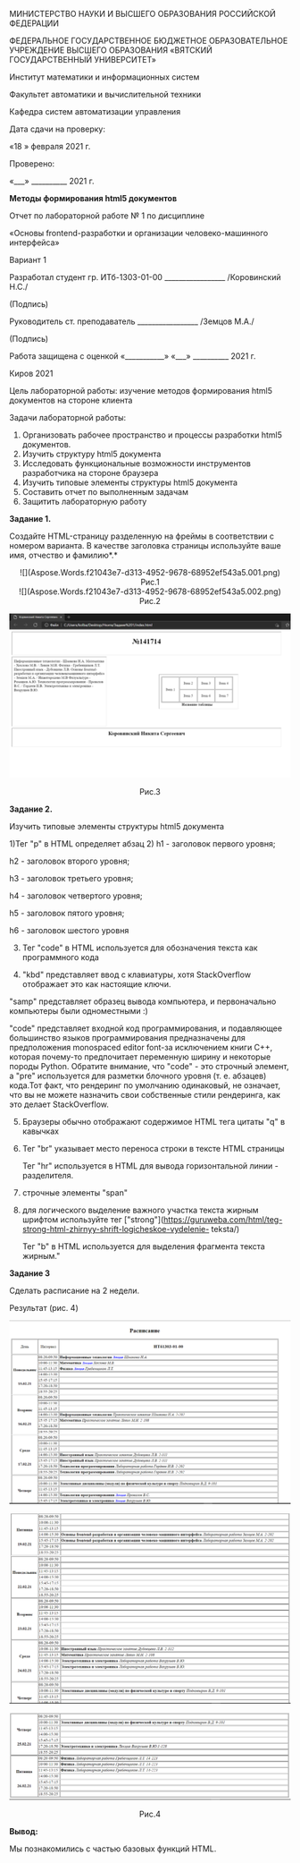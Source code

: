 ﻿МИНИСТЕРСТВО НАУКИ И ВЫСШЕГО ОБРАЗОВАНИЯ
РОССИЙСКОЙ ФЕДЕРАЦИИ

ФЕДЕРАЛЬНОЕ ГОСУДАРСТВЕННОЕ БЮДЖЕТНОЕ ОБРАЗОВАТЕЛЬНОЕ УЧРЕЖДЕНИЕ ВЫСШЕГО ОБРАЗОВАНИЯ
«ВЯТСКИЙ ГОСУДАРСТВЕННЫЙ УНИВЕРСИТЕТ»

Институт математики и информационных систем

Факультет автоматики и вычислительной техники

Кафедра систем автоматизации управления


Дата сдачи на проверку:

«18  »   февраля     2021 г.

Проверено:

«\_\_\_» \_\_\_\_\_\_\_\_\_\_ 2021 г.

**Методы формирования html5 документов**

Отчет по лабораторной работе № 1
по дисциплине

«Основы frontend-разработки и организации человеко-машинного интерфейса»

Вариант 1

Разработал студент гр. ИТб-1303-01-00	        \_\_\_\_\_\_\_\_\_\_\_\_\_\_\_\_\_ /Коровинский Н.С./

(Подпись)

Руководитель ст. преподаватель		   \_\_\_\_\_\_\_\_\_\_\_\_\_\_\_\_\_ /Земцов М.А./

(Подпись)

Работа защищена с оценкой			«\_\_\_\_\_\_\_\_\_\_\_» «\_\_\_» \_\_\_\_\_\_\_\_\_\_ 2021 г.

Киров 2021

Цель лабораторной работы: изучение методов формирования html5 документов на стороне клиента

Задачи лабораторной работы:

1. Организовать рабочее пространство и процессы разработки html5 документов.
1. Изучить структуру html5 документа
1. Исследовать функциональные возможности инструментов разработчика на стороне браузера
1. Изучить типовые элементы структуры html5 документа
1. Составить отчет по выполненным задачам
1. Защитить лабораторную работу




<b>Задание 1.</b>

Создайте HTML-страницу разделенную на фреймы в соответствии с номером варианта. В качестве заголовка страницы используйте ваше имя, отчество и фамилию*.*

<center>![](Aspose.Words.f21043e7-d313-4952-9678-68952ef543a5.001.png)</center>
<center>Рис.1</center>

<center>![](Aspose.Words.f21043e7-d313-4952-9678-68952ef543a5.002.png)</center>
<center>Рис.2</center>

![](Aspose.Words.f21043e7-d313-4952-9678-68952ef543a5.003.png)
<center>Рис.3</center>

<b>Задание 2.</b>

Изучить типовые элементы структуры html5 документа

1)Тег "p" в HTML определяет абзац
2) h1 - заголовок первого уровня;

   h2 - заголовок второго уровня;

   h3 - заголовок третьего уровня;

   h4 - заголовок четвертого уровня;

   h5 - заголовок пятого уровня;

   h6 - заголовок шестого уровня

3) Тег "code" в HTML используется для обозначения текста как программного кода

4) "kbd" представляет ввод с клавиатуры, хотя StackOverflow отображает это как настоящие ключи.

  "samp" представляет образец вывода компьютера, и первоначально компьютеры были одноместными :)

  "code" представляет входной код программирования, и подавляющее большинство языков программирования предназначены для предположения monospaced editor font-за исключением книги   C++, которая почему-то предпочитает переменную ширину и некоторые породы Python. Обратите внимание, что "code" - это строчный элемент, а "pre" используется для разметки         блочного уровня (т. е. абзацев) кода.Тот факт, что рендеринг по умолчанию одинаковый, не означает, что вы не можете назначить свои собственные стили рендеринга, как это делает   StackOverflow.

5) Браузеры обычно отображают содержимое HTML тега цитаты "q" в кавычках

6) Тег "br" указывает место переноса строки в тексте HTML страницы

   Тег "hr" используется в HTML для вывода горизонтальной линии - разделителя.

7) строчные элементы "span"

8) для логического выделение важного участка текста жирным шрифтом используйте тег ["strong"](https://guruweba.com/html/teg-strong-html-zhirnyy-shrift-logicheskoe-vydelenie-        teksta/)

   Тег "b" в HTML используется для выделения фрагмента текста жирным."

<b>Задание 3</b> 

Сделать расписание на 2 недели.

Результат (рис. 4)

![](Aspose.Words.f21043e7-d313-4952-9678-68952ef543a5.004.png)


![](Aspose.Words.f21043e7-d313-4952-9678-68952ef543a5.005.png)


![](Aspose.Words.f21043e7-d313-4952-9678-68952ef543a5.006.png)

<center>Рис.4</center>


<b>Вывод:</b>

Мы познакомились с частью базовых функций HTML.
